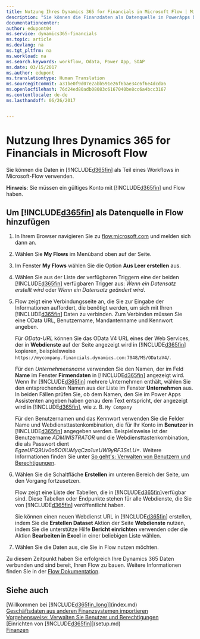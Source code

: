 ```yaml
---
title: Nutzung Ihres Dynamics 365 for Financials in Microsoft Flow | Microsoft Docs
description: "Sie können die Finanzdaten als Datenquelle in PowerApps bereitstellen."
documentationcenter: 
author: edupont04
ms.service: dynamics365-financials
ms.topic: article
ms.devlang: na
ms.tgt_pltfrm: na
ms.workload: na
ms.search.keywords: workflow, Odata, Power App, SOAP
ms.date: 03/15/2017
ms.author: edupont
ms.translationtype: Human Translation
ms.sourcegitcommit: a31be0f9d07e2abb591e26f6bae34c6f6e4dcda6
ms.openlocfilehash: 76d24ed80adb08083c6167040be8cc6a4bcc3167
ms.contentlocale: de-de
ms.lasthandoff: 06/26/2017


---
```

# Nutzung Ihres Dynamics 365 for Financials in Microsoft Flow
<a id="using-dynamics-365-for-financials-in-microsoft-flow" class="xliff"></a>
Sie können die Daten in [!INCLUDE[d365fin](includes/d365fin_md.md)] als Teil eines Workflows in Microsoft-Flow verwenden.  

**Hinweis**: Sie müssen ein gültiges Konto mit [!INCLUDE[d365fin](includes/d365fin_md.md)] und Flow haben.  

## Um [!INCLUDE[d365fin](includes/d365fin_md.md)] als Datenquelle in Flow hinzufügen
<a id="to-add-included365finincludesd365finmdmd-as-a-data-source-in-flow" class="xliff"></a>
1. In Ihrem Browser navigieren Sie zu [flow.microsoft.com](https://flow.microsoft.com/en-us/) und melden sich dann an.
2. Wählen Sie **My Flows** im Menüband oben auf der Seite.
3. Im Fenster **My Flows** wählen Sie die Option **Aus Leer erstellen** aus.
4. Wählen Sie aus der Liste der verfügbaren Triggern eine der beiden [!INCLUDE[d365fin](includes/d365fin_md.md)] verfügbaren Trigger aus: *Wenn ein Datensatz erstellt wird* oder *Wenn ein Datensatz geändert wird*.
5. Flow zeigt eine Verbindungsseite an, die Sie zur Eingabe der Informationen auffordert, die benötigt werden, um sich mit Ihren [!INCLUDE[d365fin](includes/d365fin_md.md)] Daten zu verbinden. Zum Verbinden müssen Sie eine OData URL, Benutzername, Mandantenname und Kennwort angeben.

   Für *OData-URL* können Sie das OData V4 URL eines der Web Services, der in **Webdienste** auf der Seite angezeigt wird in [!INCLUDE[d365fin](includes/d365fin_md.md)] kopieren, beispielsweise `https://mycompany.financials.dynamics.com:7048/MS/ODataV4/`.  

   Für den *Unternehmensname* verwenden Sie den Namen, der im Feld **Name** im Fenster **Firmendaten** in [!INCLUDE[d365fin](includes/d365fin_md.md)] angezeigt wird. Wenn Ihr [!INCLUDE[d365fin](includes/d365fin_md.md)] mehrere Unternehmen enthält, wählen Sie den entsprechenden Namen aus der Liste im Fenster **Unternehmen** aus. In beiden Fällen prüfen Sie, ob dem Namen, den Sie im Power Apps Assistenten angeben haben genau dem Text entspricht, der angezeigt wird in [!INCLUDE[d365fin](includes/d365fin_md.md)], wie z. B. `My Company`

   Für den Benutzernamen und das Kennwort verwenden Sie die Felder Name und Webdiensttastenkombination, die für Ihr Konto im **Benutzer** in [!INCLUDE[d365fin](includes/d365fin_md.md)] angegeben werden. Beispielsweise ist der Benutzername *ADMINISTRATOR* und die Webdiensttastenkombination, die als Passwort dient *EgzeUFQ9Uv0o5O0lUMyqCzo1ueUW9yRF3SsLU=*. Weitere Informationen finden Sie unter [So geht's: Verwalten von Benutzern und Berechtigungen](ui-how-users-permissions.md).
6. Wählen Sie die Schaltfläche **Erstellen** im unteren Bereich der Seite, um den Vorgang fortzusetzen.

   Flow zeigt eine Liste der Tabellen, die in [!INCLUDE[d365fin](includes/d365fin_md.md)]verfügbar sind. Diese Tabellen oder Endpunkte stehen für alle Webdienste, die Sie von [!INCLUDE[d365fin](includes/d365fin_md.md)] veröffentlicht haben.

   Sie können einen neuen Webdienst URL in [!INCLUDE[d365fin](includes/d365fin_md.md)] erstellen, indem Sie die **Erstellen Dataset** Aktion der Seite **Webdienste** nutzen, indem Sie die unterstütze Hilfe **Bericht einrichten** verwenden oder die Aktion **Bearbeiten in Excel** in einer beliebigen Liste wählen.
7. Wählen Sie die Daten aus, die Sie in Flow nutzen möchten.

Zu diesem Zeitpunkt haben Sie erfolgreich Ihre Dynamics 365 Daten verbunden und sind bereit, Ihren Flow zu bauen. Weitere Informationen finden Sie in der [Flow Dokumentation](https://flow.microsoft.com/documentation/getting-started/).

## Siehe auch
<a id="see-also" class="xliff"></a>
[Willkommen bei [!INCLUDE[d365fin_long](includes/d365fin_long_md.md)]](index.md)  
[Geschäftsdaten aus anderen Finanzsystemen importieren](upload-data.md)  
[Vorgehensweise: Verwalten Sie Benutzer und Berechtigungen](ui-how-users-permissions.md)    
[Einrichten von [!INCLUDE[d365fin](includes/d365fin_md.md)]](setup.md)  
[Finanzen](finance.md)  


